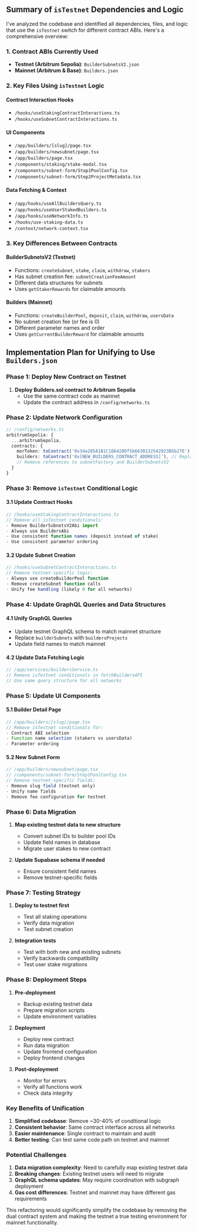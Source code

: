 
## Summary of `isTestnet` Dependencies and Logic

I've analyzed the codebase and identified all dependencies, files, and logic that use the `isTestnet` switch for different contract ABIs. Here's a comprehensive overview:

### 1. **Contract ABIs Currently Used**
- **Testnet (Arbitrum Sepolia)**: `BuilderSubnetsV2.json`
- **Mainnet (Arbitrum & Base)**: `Builders.json`

### 2. **Key Files Using `isTestnet` Logic**

#### **Contract Interaction Hooks**
- `/hooks/useStakingContractInteractions.ts`
- `/hooks/useSubnetContractInteractions.ts`

#### **UI Components**
- `/app/builders/[slug]/page.tsx`
- `/app/builders/newsubnet/page.tsx`
- `/app/builders/page.tsx`
- `/components/staking/stake-modal.tsx`
- `/components/subnet-form/Step1PoolConfig.tsx`
- `/components/subnet-form/Step2ProjectMetadata.tsx`

#### **Data Fetching & Context**
- `/app/hooks/useAllBuildersQuery.ts`
- `/app/hooks/useUserStakedBuilders.ts`
- `/app/hooks/useNetworkInfo.ts`
- `/hooks/use-staking-data.ts`
- `/context/network-context.tsx`

### 3. **Key Differences Between Contracts**

#### **BuilderSubnetsV2 (Testnet)**
- Functions: `createSubnet`, `stake`, `claim`, `withdraw`, `stakers`
- Has subnet creation fee: `subnetCreationFeeAmount`
- Different data structures for subnets
- Uses `getStakerRewards` for claimable amounts

#### **Builders (Mainnet)**
- Functions: `createBuilderPool`, `deposit`, `claim`, `withdraw`, `usersData`
- No subnet creation fee (or fee is 0)
- Different parameter names and order
- Uses `getCurrentBuilderReward` for claimable amounts

## Implementation Plan for Unifying to Use `Builders.json`

### Phase 1: Deploy New Contract on Testnet
1. **Deploy Builders.sol contract to Arbitrum Sepolia**
   - Use the same contract code as mainnet
   - Update the contract address in `/config/networks.ts`

### Phase 2: Update Network Configuration
```typescript
// /config/networks.ts
arbitrumSepolia: {
  ...arbitrumSepolia,
  contracts: {
    morToken: toContract('0x34a285A1B1C166420Df5b6630132542923B5b27E'),
    builders: toContract('0x[NEW_BUILDERS_CONTRACT_ADDRESS]'), // Replace with new address
    // Remove references to subnetFactory and BuilderSubnetsV2
  }
}
```

### Phase 3: Remove `isTestnet` Conditional Logic

#### 3.1 **Update Contract Hooks**
```typescript
// /hooks/useStakingContractInteractions.ts
// Remove all isTestnet conditionals:
- Remove BuilderSubnetsV2Abi import
- Always use BuildersAbi
- Use consistent function names (deposit instead of stake)
- Use consistent parameter ordering
```

#### 3.2 **Update Subnet Creation**
```typescript
// /hooks/useSubnetContractInteractions.ts
// Remove testnet-specific logic:
- Always use createBuilderPool function
- Remove createSubnet function calls
- Unify fee handling (likely 0 for all networks)
```

### Phase 4: Update GraphQL Queries and Data Structures

#### 4.1 **Unify GraphQL Queries**
- Update testnet GraphQL schema to match mainnet structure
- Replace `builderSubnets` with `buildersProjects`
- Update field names to match mainnet

#### 4.2 **Update Data Fetching Logic**
```typescript
// /app/services/buildersService.ts
// Remove isTestnet conditionals in fetchBuildersAPI
// Use same query structure for all networks
```

### Phase 5: Update UI Components

#### 5.1 **Builder Detail Page**
```typescript
// /app/builders/[slug]/page.tsx
// Remove isTestnet conditionals for:
- Contract ABI selection
- Function name selection (stakers vs usersData)
- Parameter ordering
```

#### 5.2 **New Subnet Form**
```typescript
// /app/builders/newsubnet/page.tsx
// /components/subnet-form/Step1PoolConfig.tsx
// Remove testnet-specific fields:
- Remove slug field (testnet only)
- Unify name fields
- Remove fee configuration for testnet
```

### Phase 6: Data Migration

1. **Map existing testnet data to new structure**
   - Convert subnet IDs to builder pool IDs
   - Update field names in database
   - Migrate user stakes to new contract

2. **Update Supabase schema if needed**
   - Ensure consistent field names
   - Remove testnet-specific fields

### Phase 7: Testing Strategy

1. **Deploy to testnet first**
   - Test all staking operations
   - Verify data migration
   - Test subnet creation

2. **Integration tests**
   - Test with both new and existing subnets
   - Verify backwards compatibility
   - Test user stake migrations

### Phase 8: Deployment Steps

1. **Pre-deployment**
   - Backup existing testnet data
   - Prepare migration scripts
   - Update environment variables

2. **Deployment**
   - Deploy new contract
   - Run data migration
   - Update frontend configuration
   - Deploy frontend changes

3. **Post-deployment**
   - Monitor for errors
   - Verify all functions work
   - Check data integrity

### Key Benefits of Unification

1. **Simplified codebase**: Remove ~30-40% of conditional logic
2. **Consistent behavior**: Same contract interface across all networks
3. **Easier maintenance**: Single contract to maintain and audit
4. **Better testing**: Can test same code path on testnet and mainnet

### Potential Challenges

1. **Data migration complexity**: Need to carefully map existing testnet data
2. **Breaking changes**: Existing testnet users will need to migrate
3. **GraphQL schema updates**: May require coordination with subgraph deployment
4. **Gas cost differences**: Testnet and mainnet may have different gas requirements

This refactoring would significantly simplify the codebase by removing the dual contract system and making the testnet a true testing environment for mainnet functionality.